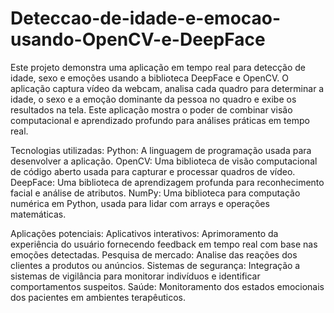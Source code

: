 # Deteccao-de-idade-e-emocao-usando-OpenCV-e-DeepFace
Este projeto demonstra uma aplicação em tempo real para detecção de idade, sexo e emoções usando a biblioteca DeepFace e OpenCV. O aplicação captura vídeo da webcam, analisa cada quadro para determinar a idade, o sexo e a emoção dominante da pessoa no quadro e exibe os resultados na tela. Este aplicação mostra o poder de combinar visão computacional e aprendizado profundo para análises práticas em tempo real.

Tecnologias utilizadas:
Python: A linguagem de programação usada para desenvolver a aplicação.
OpenCV: Uma biblioteca de visão computacional de código aberto usada para capturar e processar quadros de vídeo.
DeepFace: Uma biblioteca de aprendizagem profunda para reconhecimento facial e análise de atributos.
NumPy: Uma biblioteca para computação numérica em Python, usada para lidar com arrays e operações matemáticas.

Aplicações potenciais:
Aplicativos interativos: Aprimoramento da experiência do usuário fornecendo feedback em tempo real com base nas emoções detectadas.
Pesquisa de mercado: Analise das reações dos clientes a produtos ou anúncios.
Sistemas de segurança: Integração a sistemas de vigilância para monitorar indivíduos e identificar comportamentos suspeitos.
Saúde: Monitoramento dos estados emocionais dos pacientes em ambientes terapêuticos.
